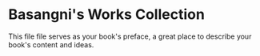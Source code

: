 # Basangni's Works Collection

This file file serves as your book's preface, a great place to describe your book's content and ideas.

